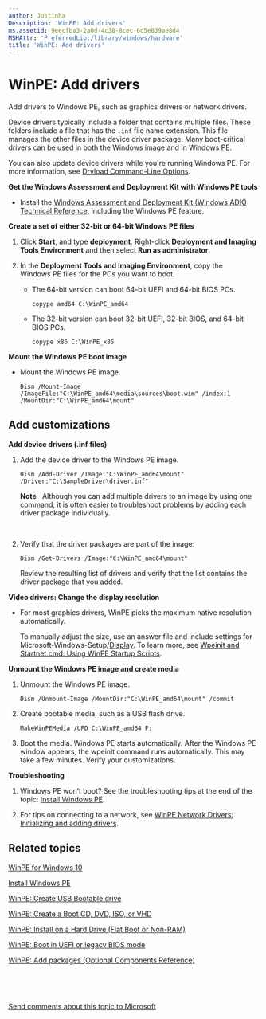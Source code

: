 ```yaml
---
author: Justinha
Description: 'WinPE: Add drivers'
ms.assetid: 9eecfba3-2a0d-4c38-8cec-6d5e839ae8d4
MSHAttr: 'PreferredLib:/library/windows/hardware'
title: 'WinPE: Add drivers'
---
```


# WinPE: Add drivers


Add drivers to Windows PE, such as graphics drivers or network drivers.

Device drivers typically include a folder that contains multiple files. These folders include a file that has the `.inf` file name extension. This file manages the other files in the device driver package. Many boot-critical drivers can be used in both the Windows image and in Windows PE.

You can also update device drivers while you're running Windows PE. For more information, see [Drvload Command-Line Options](drvload-command-line-options.md).

**Get the Windows Assessment and Deployment Kit with Windows PE tools**

-   Install the [Windows Assessment and Deployment Kit (Windows ADK) Technical Reference](http://go.microsoft.com/fwlink/p/?LinkId=526803), including the Windows PE feature.

**Create a set of either 32-bit or 64-bit Windows PE files**

1.  Click **Start**, and type **deployment**. Right-click **Deployment and Imaging Tools Environment** and then select **Run as administrator**.

2.  In the **Deployment Tools and Imaging Environment**, copy the Windows PE files for the PCs you want to boot.

    -   The 64-bit version can boot 64-bit UEFI and 64-bit BIOS PCs.

        ``` syntax
        copype amd64 C:\WinPE_amd64
        ```

    -   The 32-bit version can boot 32-bit UEFI, 32-bit BIOS, and 64-bit BIOS PCs.

        ``` syntax
        copype x86 C:\WinPE_x86
        ```

**Mount the Windows PE boot image**

-   Mount the Windows PE image.

    ``` syntax
    Dism /Mount-Image /ImageFile:"C:\WinPE_amd64\media\sources\boot.wim" /index:1 /MountDir:"C:\WinPE_amd64\mount"
    ```

## <span id="Add_customizations"></span><span id="add_customizations"></span><span id="ADD_CUSTOMIZATIONS"></span>Add customizations


**Add device drivers (.inf files)**

1.  Add the device driver to the Windows PE image.

    ``` syntax
    Dism /Add-Driver /Image:"C:\WinPE_amd64\mount" /Driver:"C:\SampleDriver\driver.inf"
    ```

    **Note**  
    Although you can add multiple drivers to an image by using one command, it is often easier to troubleshoot problems by adding each driver package individually.

     

2.  Verify that the driver packages are part of the image:

    ``` syntax
    Dism /Get-Drivers /Image:"C:\WinPE_amd64\mount"
    ```

    Review the resulting list of drivers and verify that the list contains the driver package that you added.

**Video drivers: Change the display resolution**

-   For most graphics drivers, WinPE picks the maximum native resolution automatically.

    To manually adjust the size, use an answer file and include settings for Microsoft-Windows-Setup/[Display](https://msdn.microsoft.com/library/windows/hardware/dn915285). To learn more, see [Wpeinit and Startnet.cmd: Using WinPE Startup Scripts](wpeinit-and-startnetcmd-using-winpe-startup-scripts.md).

**Unmount the Windows PE image and create media**

1.  Unmount the Windows PE image.

    ``` syntax
    Dism /Unmount-Image /MountDir:"C:\WinPE_amd64\mount" /commit
    ```

2.  Create bootable media, such as a USB flash drive.

    ``` syntax
    MakeWinPEMedia /UFD C:\WinPE_amd64 F:
    ```

3.  Boot the media. Windows PE starts automatically. After the Windows PE window appears, the wpeinit command runs automatically. This may take a few minutes. Verify your customizations.

**Troubleshooting**

1.  Windows PE won’t boot? See the troubleshooting tips at the end of the topic: [Install Windows PE](http://go.microsoft.com/fwlink/?LinkId=526830).

2.  For tips on connecting to a network, see [WinPE Network Drivers: Initializing and adding drivers](winpe-network-drivers-initializing-and-adding-drivers.md).

## <span id="related_topics"></span>Related topics


[WinPE for Windows 10](winpe-intro.md)

[Install Windows PE](http://go.microsoft.com/fwlink/?LinkId=526830)

[WinPE: Create USB Bootable drive](winpe-create-usb-bootable-drive.md)

[WinPE: Create a Boot CD, DVD, ISO, or VHD](winpe-create-a-boot-cd-dvd-iso-or-vhd.md)

[WinPE: Install on a Hard Drive (Flat Boot or Non-RAM)](winpe-install-on-a-hard-drive--flat-boot-or-non-ram.md)

[WinPE: Boot in UEFI or legacy BIOS mode](winpe-boot-in-uefi-or-legacy-bios-mode.md)

[WinPE: Add packages (Optional Components Reference)](winpe-add-packages--optional-components-reference.md)

 

 

[Send comments about this topic to Microsoft](mailto:wsddocfb@microsoft.com?subject=Documentation%20feedback%20%5Bp_adk_online\p_adk_online%5D:%20WinPE:%20Add%20drivers%20%20RELEASE:%20%284/11/2016%29&body=%0A%0APRIVACY%20STATEMENT%0A%0AWe%20use%20your%20feedback%20to%20improve%20the%20documentation.%20We%20don't%20use%20your%20email%20address%20for%20any%20other%20purpose,%20and%20we'll%20remove%20your%20email%20address%20from%20our%20system%20after%20the%20issue%20that%20you're%20reporting%20is%20fixed.%20While%20we're%20working%20to%20fix%20this%20issue,%20we%20might%20send%20you%20an%20email%20message%20to%20ask%20for%20more%20info.%20Later,%20we%20might%20also%20send%20you%20an%20email%20message%20to%20let%20you%20know%20that%20we've%20addressed%20your%20feedback.%0A%0AFor%20more%20info%20about%20Microsoft's%20privacy%20policy,%20see%20http://privacy.microsoft.com/default.aspx. "Send comments about this topic to Microsoft")




